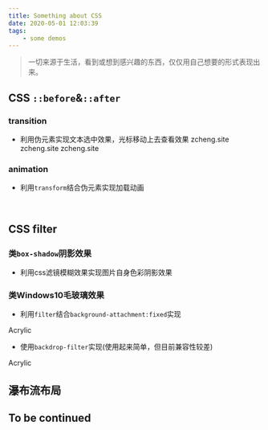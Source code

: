 ```yaml
---
title: Something about CSS
date: 2020-05-01 12:03:39
tags:
    - some demos
---
```

<link href="/css/something.css" rel="stylesheet"></link>

>一切来源于生活，看到或想到感兴趣的东西，仅仅用自己想要的形式表现出来。

## CSS `::before`&`::after`
### transition

- 利用伪元素实现文本选中效果，光标移动上去查看效果
<span class="transition-demo demo-1">zcheng.site</span>
<span class="transition-demo demo-2">zcheng.site</span>
<span class="transition-demo parent"><span class="transition-demo child">zcheng.site</span></span>

### animation

- 利用`transform`结合伪元素实现加载动画
<div class="animation-demo demo-1"></div>
<div class="animation-demo demo-2"></div><br>

## CSS filter
### 类`box-shadow`阴影效果
- 利用css滤镜模糊效果实现图片自身色彩阴影效果

<div class="filter-shadow demo-1"></div>
<div class="filter-shadow demo-2"></div>
<div class="filter-shadow demo-3"></div>

### 类Windows10毛玻璃效果
- 利用`filter`结合`background-attachment:fixed`实现

<div class="acrylic-filer demo-1">
  <div class="acrylic">Acrylic</div>
</div>

- 使用`backdrop-filter`实现(使用起来简单，但目前兼容性较差)

<div class="acrylic-backdrop-filter demo-2">
  <div class="acrylic">Acrylic</div>
</div>

## 瀑布流布局

<h2 class="to-be-continued" id="To be continued">To be continued<dot></dot></h2>
